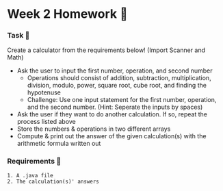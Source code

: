# Week 2 Homework 🍵

### Task 🐧
Create a calculator from the requirements below! (Import Scanner and Math)
 - Ask the user to input the first number, operation, and second number 
   - Operations should consist of addition, subtraction, multiplication, division, modulo, power, square root, cube root, and finding the hypotenuse
   - Challenge: Use one input statement for the first number, operation, and the second number. (Hint: Seperate the inputs by spaces)
 - Ask the user if they want to do another calculation. If so, repeat the process listed above
 - Store the numbers & operations in two different arrays
 - Compute & print out the answer of the given calculation(s) with the arithmetic formula written out

### Requirements 🏫
```
1. A .java file
2. The calculation(s)' answers
```
